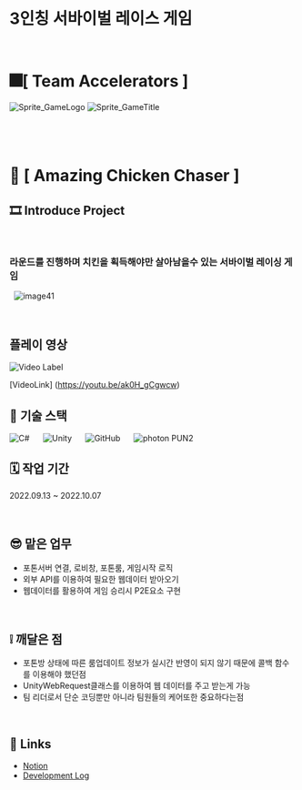 # 3인칭 서바이벌 레이스 게임
&nbsp;

# 🎆[ **Team Accelerators** ]
![Sprite_GameLogo](https://github.com/whdgns9877/TeamProject-Amazing_Chicken_Chaser/assets/49630123/ecea20d2-5b4c-4b3d-a606-d135417c3da3)
![Sprite_GameTitle](https://github.com/whdgns9877/TeamProject-Amazing_Chicken_Chaser/assets/49630123/ef06a54a-1041-4700-8db2-7fd17eec4b05)
#
&nbsp;
# 💾 [ **Amazing Chicken Chaser** ]
## 🎞️ **Introduce Project**
&nbsp;
### 라운드를 진행하며 치킨을 획득해야만 살아남을수 있는 서바이벌 레이싱 게임
&nbsp;
![image41](https://github.com/whdgns9877/TeamProject-Amazing_Chicken_Chaser/assets/49630123/b8fd6302-4237-4e66-9889-c2b693df026a)
&nbsp;

&nbsp;
## 플레이 영상
![Video Label](http://img.youtube.com/vi/ak0H_gCgwcw/0.jpg)

[VideoLink] (https://youtu.be/ak0H_gCgwcw)
&nbsp;

## 🔧 기술 스택
![C#](https://img.shields.io/badge/c%23-%23239120.svg?style=for-the-badge&logo=c-sharp&logoColor=white)
&nbsp;&nbsp;&nbsp;&nbsp;
![Unity](https://img.shields.io/badge/unity-%23000000.svg?style=for-the-badge&logo=unity&logoColor=white)
&nbsp;&nbsp;&nbsp;&nbsp;
![GitHub](https://img.shields.io/badge/github-%23121011.svg?style=for-the-badge&logo=github&logoColor=white)
&nbsp;&nbsp;&nbsp;&nbsp;
![photon](https://github.com/whdgns9877/RoyalOfLegend/assets/49630123/5078b0ca-0ca5-43c6-ad71-500b7ef6a70d) PUN2
&nbsp;

## 🗓️ 작업 기간
2022.09.13 ~ 2022.10.07

&nbsp;

## 😎 맡은 업무

* 포톤서버 연결, 로비창, 포톤룸, 게임시작 로직
* 외부 API를 이용하여 필요한 웹데이터 받아오기
* 웹데이터를 활용하여 게임 승리시 P2E요소 구현

&nbsp;

## ❕ 깨달은 점

* 포톤방 상태에 따른 룸업데이트 정보가 실시간 반영이 되지 않기 때문에 콜백 함수를 이용해야 했던점
* UnityWebRequest클래스를 이용하여 웹 데이터를 주고 받는게 가능
* 팀 리더로서 단순 코딩뿐만 아니라 팀원들의 케어또한 중요하다는점

&nbsp;

## 🔗 Links
* [Notion](https://www.notion.so/Team-Project_A-C-C-5210c026a6b9454d99f5f78e826774a1?pvs=4, "Notion Link")
* [Development Log](https://blog.naver.com/whdgns9877/222873997963, "Development Link")

